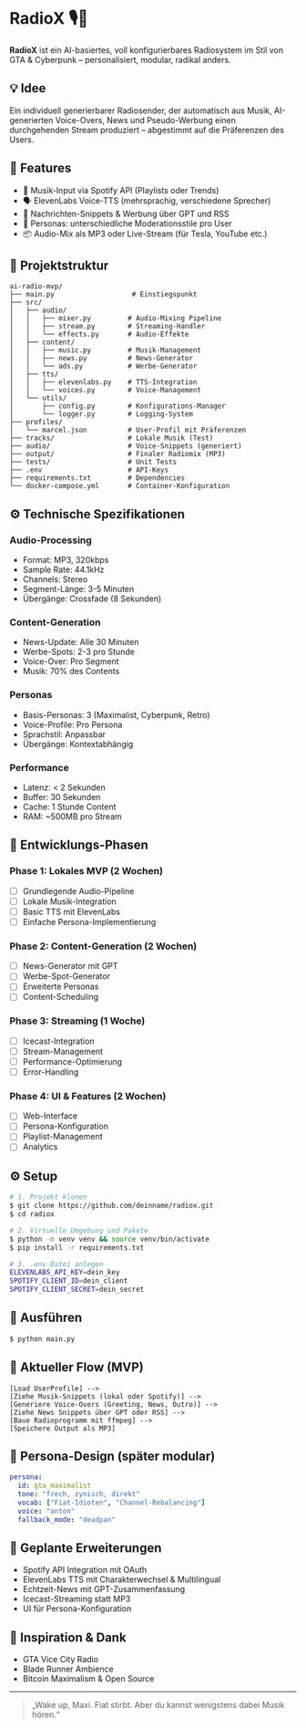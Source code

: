 # RadioX 🎙️🚀

**RadioX** ist ein AI-basiertes, voll konfigurierbares Radiosystem im Stil von GTA & Cyberpunk – personalisiert, modular, radikal anders.

## 💡 Idee
Ein individuell generierbarer Radiosender, der automatisch aus Musik, AI-generierten Voice-Overs, News und Pseudo-Werbung einen durchgehenden Stream produziert – abgestimmt auf die Präferenzen des Users.

## 🔧 Features
- 🎵 Musik-Input via Spotify API (Playlists oder Trends)
- 🗣 ElevenLabs Voice-TTS (mehrsprachig, verschiedene Sprecher)
- 📰 Nachrichten-Snippets & Werbung über GPT und RSS
- 🤖 Personas: unterschiedliche Moderationsstile pro User
- 📦 Audio-Mix als MP3 oder Live-Stream (für Tesla, YouTube etc.)

## 🧱 Projektstruktur
```
ai-radio-mvp/
├── main.py                   # Einstiegspunkt
├── src/
│   ├── audio/
│   │   ├── mixer.py         # Audio-Mixing Pipeline
│   │   ├── stream.py        # Streaming-Handler
│   │   └── effects.py       # Audio-Effekte
│   ├── content/
│   │   ├── music.py         # Musik-Management
│   │   ├── news.py          # News-Generator
│   │   └── ads.py           # Werbe-Generator
│   ├── tts/
│   │   ├── elevenlabs.py    # TTS-Integration
│   │   └── voices.py        # Voice-Management
│   └── utils/
│       ├── config.py        # Konfigurations-Manager
│       └── logger.py        # Logging-System
├── profiles/
│   └── marcel.json          # User-Profil mit Präferenzen
├── tracks/                  # Lokale Musik (Test)
├── audio/                   # Voice-Snippets (generiert)
├── output/                  # Finaler Radiomix (MP3)
├── tests/                   # Unit Tests
├── .env                     # API-Keys
├── requirements.txt         # Dependencies
└── docker-compose.yml       # Container-Konfiguration
```

## ⚙️ Technische Spezifikationen

### Audio-Processing
- Format: MP3, 320kbps
- Sample Rate: 44.1kHz
- Channels: Stereo
- Segment-Länge: 3-5 Minuten
- Übergänge: Crossfade (8 Sekunden)

### Content-Generation
- News-Update: Alle 30 Minuten
- Werbe-Spots: 2-3 pro Stunde
- Voice-Over: Pro Segment
- Musik: 70% des Contents

### Personas
- Basis-Personas: 3 (Maximalist, Cyberpunk, Retro)
- Voice-Profile: Pro Persona
- Sprachstil: Anpassbar
- Übergänge: Kontextabhängig

### Performance
- Latenz: < 2 Sekunden
- Buffer: 30 Sekunden
- Cache: 1 Stunde Content
- RAM: ~500MB pro Stream

## 🔄 Entwicklungs-Phasen

### Phase 1: Lokales MVP (2 Wochen)
- [ ] Grundlegende Audio-Pipeline
- [ ] Lokale Musik-Integration
- [ ] Basic TTS mit ElevenLabs
- [ ] Einfache Persona-Implementierung

### Phase 2: Content-Generation (2 Wochen)
- [ ] News-Generator mit GPT
- [ ] Werbe-Spot-Generator
- [ ] Erweiterte Personas
- [ ] Content-Scheduling

### Phase 3: Streaming (1 Woche)
- [ ] Icecast-Integration
- [ ] Stream-Management
- [ ] Performance-Optimierung
- [ ] Error-Handling

### Phase 4: UI & Features (2 Wochen)
- [ ] Web-Interface
- [ ] Persona-Konfiguration
- [ ] Playlist-Management
- [ ] Analytics

## ⚙️ Setup
```bash
# 1. Projekt klonen
$ git clone https://github.com/deinname/radiox.git
$ cd radiox

# 2. Virtuelle Umgebung und Pakete
$ python -m venv venv && source venv/bin/activate
$ pip install -r requirements.txt

# 3. .env Datei anlegen
ELEVENLABS_API_KEY=dein_key
SPOTIFY_CLIENT_ID=dein_client
SPOTIFY_CLIENT_SECRET=dein_secret
```

## 🚀 Ausführen
```bash
$ python main.py
```

## 🔄 Aktueller Flow (MVP)
```text
[Load UserProfile] -->
[Ziehe Musik-Snippets (lokal oder Spotify)] -->
[Generiere Voice-Overs (Greeting, News, Outro)] -->
[Ziehe News Snippets über GPT oder RSS] -->
[Baue Radioprogramm mit ffmpeg] -->
[Speichere Output als MP3]
```

## 🧠 Persona-Design (später modular)
```yaml
persona:
  id: gta_maximalist
  tone: "frech, zynisch, direkt"
  vocab: ["Fiat-Idioten", "Channel-Rebalancing"]
  voice: "anton"
  fallback_mode: "deadpan"
```

## 🔄 Geplante Erweiterungen
- Spotify API Integration mit OAuth
- ElevenLabs TTS mit Charakterwechsel & Multilingual
- Echtzeit-News mit GPT-Zusammenfassung
- Icecast-Streaming statt MP3
- UI für Persona-Konfiguration

## 🔗 Inspiration & Dank
- GTA Vice City Radio
- Blade Runner Ambience
- Bitcoin Maximalism & Open Source

---

> „Wake up, Maxi. Fiat stirbt. Aber du kannst wenigstens dabei Musik hören.“
